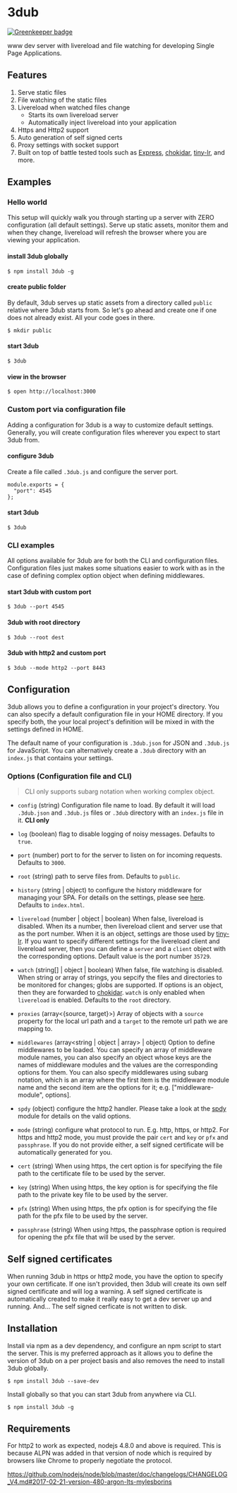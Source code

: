 # 3dub

[![Greenkeeper badge](https://badges.greenkeeper.io/MiguelCastillo/3dub.svg)](https://greenkeeper.io/)

www dev server with livereload and file watching for developing Single Page Applications.


## Features

1. Serve static files
2. File watching of the static files
3. Livereload when watched files change
    - Starts its own livereload server
    - Automatically inject livereload into your application
4. Https and Http2 support
5. Auto generation of self signed certs
6. Proxy settings with socket support
7. Built on top of battle tested tools such as [Express](https://expressjs.com/), [chokidar](https://github.com/paulmillr/chokidar), [tiny-lr](https://github.com/mklabs/tiny-lr), and more.


## Examples

### Hello world

This setup will quickly walk you through starting up a server with ZERO configuration (all default settings). Serve up static assets, monitor them and when they change, livereload will refresh the browser where you are viewing your application.

#### install 3dub globally

```
$ npm install 3dub -g
```

#### create public folder

By default, 3dub serves up static assets from a directory called `public` relative where 3dub starts from. So let's go ahead and create one if one does not already exist. All your code goes in there.

```
$ mkdir public
```

#### start 3dub

```
$ 3dub
```

#### view in the browser

```
$ open http://localhost:3000
```


### Custom port via configuration file

Adding a configuration for 3dub is a way to customize default settings. Generally, you will create configuration files wherever you expect to start 3dub from.

#### configure 3dub

Create a file called `.3dub.js` and configure the server port.

```
module.exports = {
  "port": 4545
};
```

#### start 3dub

```
$ 3dub
```

### CLI examples

All options available for 3dub are for both the CLI and configuration files. Configuration files just makes some situations easier to work with as in the case of defining complex option object when defining middlewares.

#### start 3dub with custom port

```
$ 3dub --port 4545
```

#### 3dub with root directory

```
$ 3dub --root dest
```

#### 3dub with http2 and custom port

```
$ 3dub --mode http2 --port 8443
```


## Configuration

3dub allows you to define a configuration in your project's directory. You can also specify a default configuration file in your HOME directory. If you specify both, the your local project's definition will be mixed in with the settings defined in HOME.

The default name of your configuration is `.3dub.json` for JSON and `.3dub.js` for JavaScript. You can alternatively create a `.3dub` directory with an `index.js` that contains your settings.


### Options (Configuration file and CLI)

> CLI only supports subarg notation when working complex object.

- `config` (string) Configuration file name to load. By default it will load `.3dub.json` and `.3dub.js` files or `.3dub` directory with an `index.js` file in it. **CLI only**

- `log` (boolean) flag to disable logging of noisy messages. Defaults to `true`.

- `port` (number) port to for the server to listen on for incoming requests. Defaults to `3000`.

- `root` (string) path to serve files from. Defaults to `public`.

- `history` (string | object) to configure the history middleware for managing your SPA. For details on the settings, please see [here](https://github.com/bripkens/connect-history-api-fallback). Defaults to `index.html`.

- `livereload` (number | object | boolean) When false, livereload is disabled. When its a number, then livereload client and server use that as the port number. When it is an object, settings are those used by [tiny-lr](https://github.com/mklabs/tiny-lr). If you want to specify different settings for the livereload client and livereload server, then you can define a `server` and a `client` object with the corresponding options. Default value is the port number `35729`.

- `watch` (string[] | object | boolean) When false, file watching is disabled. When string or array of strings, you sepcify the files and directories to be monitored for changes; globs are supported. If options is an object, then they are forwarded to [chokidar](https://github.com/paulmillr/chokidar). `watch` is only enabled when `livereload` is enabled. Defaults to the `root` directory.

- `proxies` (array<{source, target}>) Array of objects with a `source` property for the local url path and a `target` to the remote url path we are mapping to.

- `middlewares` (array<string | object | array> | object) Option to define middlewares to be loaded. You can specify an array of middleware module names, you can also specify an object whose keys are the names of middleware modules and the values are the corresponding options for them. You can also specify middlewares using subarg notation, which is an array where the first item is the middleware module name and the second item are the options for it; e.g. ["middleware-module", options].

- `spdy` (object) configure the http2 handler. Please take a look at the [spdy](https://github.com/spdy-http2/node-spdy) module for details on the valid options.

- `mode` (string) configure what protocol to run. E.g. http, https, or http2. For https and http2 mode, you must provide the pair `cert` and `key` or `pfx` and `passphrase`. If you do not provide either, a self signed certificate will be automatically generated for you.

- `cert` (string) When using https, the cert option is for specifying the file path to the certificate file to be used by the server.

- `key` (string) When using https, the key option is for specifying the file path to the private key file to be used by the server.

- `pfx` (string) When using https, the pfx option is for specifying the file path for the pfx file to be used by the server.

- `passphrase` (string) When using https, the passphrase option is required for opening the pfx file that will be used by the server.


## Self signed certificates

When running 3dub in https or http2 mode, you have the option to specify your own certificate. If one isn't provided, then 3dub will create its own self signed certificate and will log a warning. A self signed certificate is automatically created to make it really easy to get a dev server up and running. And... The self signed cerficate is not written to disk.


## Installation

Install via npm as a dev dependency, and configure an npm script to start the server. This is my preferred approach as it allows you to define the version of 3dub on a per project basis and also removes the need to install 3dub globally.

```
$ npm install 3dub --save-dev
```

Install globally so that you can start 3dub from anywhere via CLI.

```
$ npm install 3dub -g
```

## Requirements

For http2 to work as expected, nodejs 4.8.0 and above is required. This is because ALPN was added in that version of node which is required by browsers like Chrome to properly negotiate the protocol.

https://github.com/nodejs/node/blob/master/doc/changelogs/CHANGELOG_V4.md#2017-02-21-version-480-argon-lts-mylesborins
